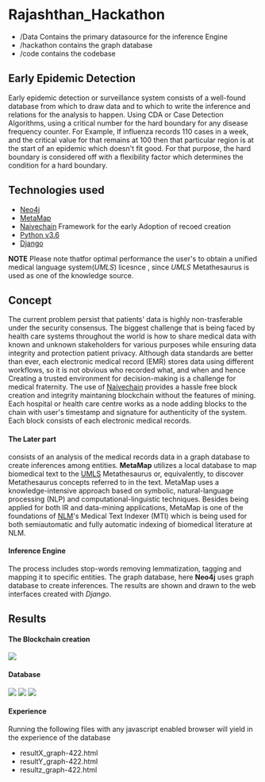 # Rajashthan_Hackathon 
- /Data Contains the primary datasource for the inference Engine
- /hackathon contains the graph database
- /code contains the codebase

## Early Epidemic Detection
Early epidemic detection or surveillance system consists of a well-found database from which to draw data and to which to write the inference and relations for the analysis to happen.
Using CDA or Case Detection Algorithms, using a critical number for the hard boundary for any disease frequency counter. 
For Example, If influenza records 110 cases in a week, and the critical value for that remains at 100 then that particular region is at the start of an epidemic which doesn't fit good. For that purpose, the hard boundary is considered off with a flexibility factor which determines the condition for a hard boundary.
 
## Technologies used
- [Neo4j](https://neo4j.com/)
- [MetaMap](https://metamap.nlm.nih.gov/)
- [Naivechain](https://lhartikk.github.io/) Framework for the early Adoption of recoed creation
- [Python v3.6](https://www.python.org/downloads/release/python-360/)
- [Django](https://www.djangoproject.com/)

**NOTE** Please note thatfor optimal performance the user's to obtain a unified medical language system(*UMLS*) licesnce , since *UMLS* Metathesaurus is used as one of the knowledge source.

## Concept
The current problem persist that patients' data is highly non-trasferable under the security consensus. The biggest challenge that is being faced by health care systems throughout the world is how to share medical data with known and unknown stakeholders for various purposes while ensuring data integrity and protection patient privacy. Although data standards are better than ever, each electronic medical record (EMR) stores data using different workflows, so it is not obvious who recorded what, and when and hence Creating a trusted environment for decision-making is a challenge for medical fraternity. 
The use of [Naivechain](https://lhartikk.github.io/) provides a hassle free block creation and integrity maintaning blockchain without the features of mining.
Each hospital or health care centre works as a node adding blocks to the chain with user's timestamp and signature for authenticity of the system. Each block consists of each electronic medical records.
#### The Later part
consists of an analysis of the medical records data in a graph database to create inferences among entities. 
**MetaMap** utilizes a local database to map biomedical text to the [UMLS](https://www.nlm.nih.gov/research/umls/) Metathesaurus or, equivalently, to discover Metathesaurus concepts referred to in the text. MetaMap uses a knowledge-intensive approach based on symbolic, natural-language processing (NLP) and computational-linguistic techniques. Besides being applied for both IR and data-mining applications, MetaMap is one of the foundations of [NLM](https://ii.nlm.nih.gov/MTI/)'s Medical Text Indexer (MTI) which is being used for both semiautomatic and fully automatic indexing of biomedical literature at NLM.
#### Inference Engine
The process includes stop-words removing lemmatization, tagging and mapping it to specific entities. The graph database, here **Neo4j** uses graph database to create inferences. The results are shown and drawn  to the web interfaces created with *Django*.
## Results
#### The Blockchain creation
 
![](https://github.com/saradindusengupta/Rajasthan_Hackathon/blob/master/BlockChain_create.gif)

#### Database
![](https://github.com/saradindusengupta/Rajasthan_Hackathon/blob/master/sample/a.png)
![](https://github.com/saradindusengupta/Rajasthan_Hackathon/blob/master/sample/b.png)
![](https://github.com/saradindusengupta/Rajasthan_Hackathon/blob/master/sample/c.png)

#### Experience
Running the following files with any javascript enabled browser will yield in the experience of the database

-  	resultX_graph-422.html
-  	resultY_graph-422.html
-  	resultz_graph-422.html

 




